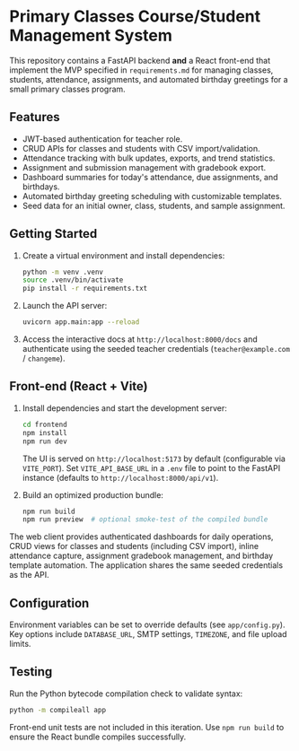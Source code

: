 # Primary Classes Course/Student Management System

This repository contains a FastAPI backend **and** a React front-end that implement the MVP specified in `requirements.md` for managing classes, students, attendance, assignments, and automated birthday greetings for a small primary classes program.

## Features
- JWT-based authentication for teacher role.
- CRUD APIs for classes and students with CSV import/validation.
- Attendance tracking with bulk updates, exports, and trend statistics.
- Assignment and submission management with gradebook export.
- Dashboard summaries for today's attendance, due assignments, and birthdays.
- Automated birthday greeting scheduling with customizable templates.
- Seed data for an initial owner, class, students, and sample assignment.

## Getting Started
1. Create a virtual environment and install dependencies:
   ```bash
   python -m venv .venv
   source .venv/bin/activate
   pip install -r requirements.txt
   ```
2. Launch the API server:
   ```bash
   uvicorn app.main:app --reload
   ```
3. Access the interactive docs at `http://localhost:8000/docs` and authenticate using the seeded teacher credentials (`teacher@example.com` / `changeme`).

## Front-end (React + Vite)

1. Install dependencies and start the development server:
   ```bash
   cd frontend
   npm install
   npm run dev
   ```
   The UI is served on `http://localhost:5173` by default (configurable via `VITE_PORT`). Set `VITE_API_BASE_URL` in a `.env` file to point to the FastAPI instance (defaults to `http://localhost:8000/api/v1`).

2. Build an optimized production bundle:
   ```bash
   npm run build
   npm run preview  # optional smoke-test of the compiled bundle
   ```

The web client provides authenticated dashboards for daily operations, CRUD views for classes and students (including CSV import), inline attendance capture, assignment gradebook management, and birthday template automation. The application shares the same seeded credentials as the API.

## Configuration
Environment variables can be set to override defaults (see `app/config.py`). Key options include `DATABASE_URL`, SMTP settings, `TIMEZONE`, and file upload limits.

## Testing
Run the Python bytecode compilation check to validate syntax:
```bash
python -m compileall app
```
Front-end unit tests are not included in this iteration. Use `npm run build` to ensure the React bundle compiles successfully.
